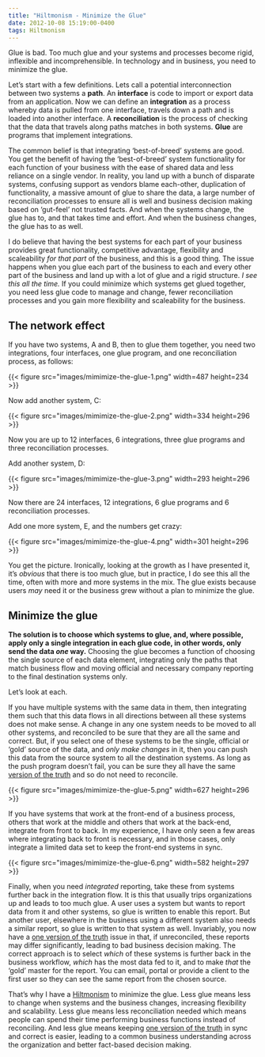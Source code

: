 ```yaml
---
title: "Hiltmonism - Minimize the Glue"
date: 2012-10-08 15:19:00-0400
tags: Hiltmonism
---
```


Glue is bad. Too much glue and your systems and processes become rigid, inflexible and incomprehensible. In technology and in business, you need to minimize the glue.

Let’s start with a few definitions. Lets call a potential interconnection between two systems a **path**. An **interface** is code to import or export data from an application. Now we can define an **integration** as a process whereby data is pulled from one interface, travels down a path and is loaded into another interface. A **reconciliation** is the process of checking that the data that travels along paths matches in both systems. **Glue** are programs that implement integrations.

The common belief is that integrating ‘best-of-breed’ systems are good. You get the benefit of having the ‘best-of-breed’ system functionality for each function of your business with the ease of shared data and less reliance on a single vendor. In reality, you land up with a bunch of disparate systems, confusing support as vendors blame each-other, duplication of functionality, a massive amount of glue to share the data, a large number of reconciliation processes to ensure all is well and business decision making based on ‘gut-feel’ not trusted facts. And when the systems change, the glue has to, and that takes time and effort. And when the business changes, the glue has to as well.

I do believe that having the best systems for each part of your business provides great functionality, competitive advantage, flexibility and scaleability *for that part* of the business, and this is a good thing. The issue happens when you glue each part of the business to each and every other part of the business and land up with a lot of glue and a rigid structure. *I see this all the time.* If you could minimize which systems get glued together, you need less glue code to manage and change, fewer reconciliation processes and you gain more flexibility and scaleability for the business.

## The network effect

If you have two systems, A and B, then to glue them together, you need two integrations, four interfaces, one glue program, and one reconciliation process, as follows:

{{< figure src="images/mimimize-the-glue-1.png" width=487 height=234 >}}

Now add another system, C:

{{< figure src="images/mimimize-the-glue-2.png" width=334 height=296 >}}

Now you are up to 12 interfaces, 6 integrations, three glue programs and three reconciliation processes.

Add another system, D:

{{< figure src="images/mimimize-the-glue-3.png" width=293 height=296 >}}

Now there are 24 interfaces, 12 integrations, 6 glue programs and 6 reconciliation processes.

Add one more system, E, and the numbers get crazy:

{{< figure src="images/mimimize-the-glue-4.png" width=301 height=296 >}}

You get the picture. Ironically, looking at the growth as I have presented it, it’s *obvious* that there is too much glue, but in practice, I do see this all the time, often with more and more systems in the mix. The glue exists because users *may* need it or the business grew without a plan to minimize the glue.

## Minimize the glue

**The solution is to choose which systems to glue, and, where possible, apply only a single integration in each glue code, in other words, only send the data *one* way.** Choosing the glue becomes a function of choosing the single source of each data element, integrating only the paths that match business flow and moving official and necessary company reporting to the final destination systems only.

Let’s look at each.

If you have multiple systems with the same data in them, then integrating them such that this data flows in all directions between all these systems does not make sense. A change in any one system needs to be moved to all other systems, and reconciled to be sure that they are all the same and correct. But, if you select one of these systems to be the single, official or ‘gold’ source of the data, and *only make changes* in it, then you can push this data from the source system to all the destination systems. As long as the push program doesn’t fail, you can be sure they all have the same [version of the truth](https://hiltmon.com/blog/2011/12/23/hiltmonism-one-version-of-the-truth/) and so do not need to reconcile.

{{< figure src="images/mimimize-the-glue-5.png" width=627 height=296 >}}

If you have systems that work at the front-end of a business process, others that work at the middle and others that work at the back-end, integrate from front to back. In my experience, I have only seen a few areas where integrating back to front is necessary, and in those cases, only integrate a limited data set to keep the front-end systems in sync.

{{< figure src="images/mimimize-the-glue-6.png" width=582 height=297 >}}

Finally, when you need *integrated* reporting, take these from systems further back in the integration flow. It is this that usually trips organizations up and leads to too much glue. A user uses a system but wants to report data from it and other systems, so glue is written to enable this report. But another user, elsewhere in the business using a different system also needs a similar report, so glue is written to that system as well. Invariably, you now have a [one version of the truth](https://hiltmon.com/blog/2011/12/23/hiltmonism-one-version-of-the-truth/) issue in that, if unreconciled, these reports may differ significantly, leading to bad business decision making. The correct approach is to select *which* of these systems is further back in the business workflow, *which* has the most data fed to it, and to make *that* the ‘gold’ master for the report. You can email, portal or provide a client to the first user so they can see the same report from the chosen source.

That’s why I have a [Hiltmonism](https://hiltmon.com/blog/categories/hiltmonism/) to minimize the glue. Less glue means less to change when systems and the business changes, increasing flexibility and scalability. Less glue means less reconciliation needed which means people can spend their time performing business functions instead of reconciling. And less glue means keeping [one version of the truth](https://hiltmon.com/blog/2011/12/23/hiltmonism-one-version-of-the-truth/) in sync and correct is easier, leading to a common business understanding across the organization and better fact-based decision making.
